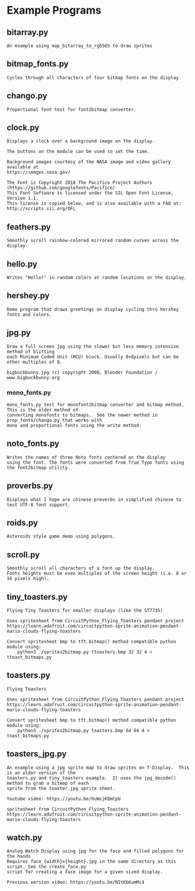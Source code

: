# Example Programs


## bitarray.py

    An example using map_bitarray_to_rgb565 to draw sprites


## bitmap_fonts.py

    Cycles through all characters of four bitmap fonts on the display

## chango.py

    Proportional font test for font2bitmap converter.


## clock.py

    Displays a clock over a background image on the display.

    The buttons on the module can be used to set the time.

    Background images courtesy of the NASA image and video gallery available at
    https://images.nasa.gov/

    The Font is Copyright 2018 The Pacifico Project Authors (https://github.com/googlefonts/Pacifico)
    This Font Software is licensed under the SIL Open Font License, Version 1.1.
    This license is copied below, and is also available with a FAQ at:
    http://scripts.sil.org/OFL


## feathers.py

    Smoothly scroll rainbow-colored mirrored random curves across the display.


## hello.py

    Writes "Hello!" in random colors at random locations on the display.


## hershey.py

    Demo program that draws greetings on display cycling thru hershey fonts and colors.

## jpg.py

    Draw a full screen jpg using the slower but less memory intensive method of blitting
    each Minimum Coded Unit (MCU) block. Usually 8×8pixels but can be other multiples of 8.

    bigbuckbunny.jpg (c) copyright 2008, Blender Foundation / www.bigbuckbunny.org


### mono_fonts.py
    mono_fonts.py test for monofont2bitmap converter and bitmap method. This is the older method of
    converting monofonts to bitmaps.  See the newer method in prop_fonts/chango.py that works with
    mono and proportional fonts using the write method.


## noto_fonts.py

    Writes the names of three Noto fonts centered on the display
    using the font. The fonts were converted from True Type fonts using
    the font2bitmap utility.


## proverbs.py

    Displays what I hope are chinese proverbs in simplified chinese to test UTF-8 font support.


## roids.py

    Asteroids style game demo using polygons.


## scroll.py

    Smoothly scroll all characters of a font up the display.
    Fonts heights must be even multiples of the screen height (i.e. 8 or 16 pixels high).


## tiny_toasters.py

    Flying Tiny Toasters for smaller displays (like the ST7735)

    Uses spritesheet from CircuitPython_Flying_Toasters pendant project
    https://learn.adafruit.com/circuitpython-sprite-animation-pendant-mario-clouds-flying-toasters

    Convert spritesheet bmp to tft.bitmap() method compatible python module using:
        python3 ./sprites2bitmap.py ttoasters.bmp 32 32 4 > ttoast_bitmaps.py


## toasters.py

    Flying Toasters

    Uses spritesheet from CircuitPython_Flying_Toasters pendant project
    https://learn.adafruit.com/circuitpython-sprite-animation-pendant-mario-clouds-flying-toasters

    Convert spritesheet bmp to tft.bitmap() method compatible python module using:
        python3 ./sprites2bitmap.py toasters.bmp 64 64 4 > toast_bitmaps.py


## toasters_jpg.py

    An example using a jpg sprite map to draw sprites on T-Display.  This is an older version of the
    toasters.py and tiny_toasters example.  It uses the jpg_decode() method to grab a bitmap of each
    sprite from the toaster.jpg sprite sheet.

    Youtube video: https://youtu.be/0uWsjKQmCpU

    spritesheet from CircuitPython_Flying_Toasters
    https://learn.adafruit.com/circuitpython-sprite-animation-pendant-mario-clouds-flying-toasters


## watch.py

    Analog Watch Display using jpg for the face and filled polygons for the hands
    Requires face_{width}x{height}.jpg in the same directory as this script. See the create_face.py
    script for creating a face image for a given sized display.

    Previous version video: https://youtu.be/NItKb6umMc4
